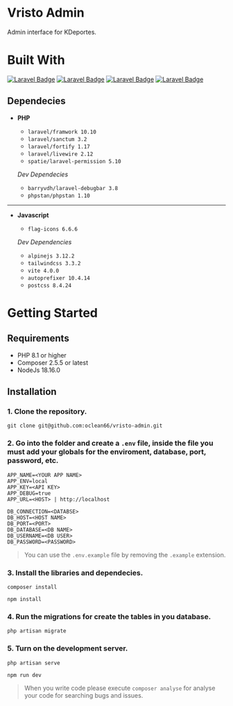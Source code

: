 # Vristo Admin
Admin interface for KDeportes.

# Built With
[![Laravel Badge](https://img.shields.io/badge/Tailwind_Css-3.3-empty?style=for-the-badge&logo=tailwindcss&logoColor=FFFFFF&color=0e1726&labelColor=06B6D4)](#)
[![Laravel Badge](https://img.shields.io/badge/Alpinejs-3.12-empty?style=for-the-badge&logo=alpinedotjs&logoColor=FFFFFF&color=0e1726&labelColor=8BC0D0)](#)
[![Laravel Badge](https://img.shields.io/badge/Laravel-10.10-empty?style=for-the-badge&logo=Laravel&logoColor=FFFFFF&color=0e1726&labelColor=FF2D20)](#)
[![Laravel Badge](https://img.shields.io/badge/Livewire-2.12-empty?style=for-the-badge&logo=livewire&logoColor=FFFFFF&color=0e1726&labelColor=4E56A6)](#)

## Dependecies
* __PHP__
    * `laravel/framwork 10.10`
    * `laravel/sanctum 3.2`
    * `laravel/fortify 1.17`
    * `laravel/livewire 2.12`
    * `spatie/laravel-permission 5.10`

    _Dev Dependecies_
    * `barryvdh/laravel-debugbar 3.8`
    * `phpstan/phpstan 1.10`

---

* __Javascript__
    * `flag-icons 6.6.6`
    
    _Dev Dependencies_
    * `alpinejs 3.12.2`
    * `tailwindcss 3.3.2`
    * `vite 4.0.0`
    * `autoprefixer 10.4.14`
    * `postcss 8.4.24`

# Getting Started
## Requirements

* PHP 8.1 or higher
* Composer 2.5.5 or latest
* NodeJs 18.16.0

## Installation

### 1. Clone the repository.
```shell
git clone git@github.com:oclean66/vristo-admin.git
```

### 2. Go into the folder and create a `.env` file, inside the file you must add your globals for the enviroment, database, port, password, etc.
```
APP_NAME=<YOUR APP NAME>
APP_ENV=local
APP_KEY=<API KEY>
APP_DEBUG=true
APP_URL=<HOST> | http://localhost

DB_CONNECTION=<DATABSE>
DB_HOST=<HOST NAME>
DB_PORT=<PORT>
DB_DATABASE=<DB NAME>
DB_USERNAME=<DB USER>
DB_PASSWORD=<PASSWORD>
```
> You can use the `.env.example` file by removing the `.example` extension. 

### 3. Install the libraries and dependecies.
```shell
composer install
```
```shell
npm install
```

### 4. Run the migrations for create the tables in you database.
```shell
php artisan migrate
```

### 5. Turn on the development server.
```shell
php artisan serve
```
```shell
npm run dev
```

> When you write code please execute `composer analyse` for analyse your code for searching bugs and issues.